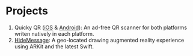 # Projects

1. Quicky QR ([iOS](https://itunes.apple.com/ar/app/quicky-qr/id1281299895?mt=8) & [Android](https://play.google.com/store/apps/details?id=com.jugutier.quickyqr&hl=en)): An ad-free QR scanner for both platforms writen natively in each platform.
1. [HideMessage](https://itunes.apple.com/ar/app/hidemessage/id1287840657?mt=8): A geo-located drawing augmented reality experience using ARKit and the latest Swift.

